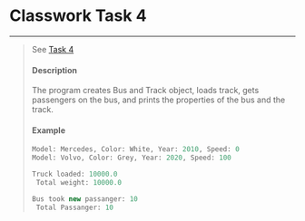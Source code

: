 # Classwork Task 4
-----------------
> See [Task 4](./classworks/cw_task4/main.dart)
>
> #### Description
> The program creates Bus and Track object, loads track, gets passengers on the bus, and prints the properties of the bus and the track.
> #### Example
> ```dart
> Model: Mercedes, Color: White, Year: 2010, Speed: 0
> Model: Volvo, Color: Grey, Year: 2020, Speed: 100
>
> Truck loaded: 10000.0
>  Total weight: 10000.0
>
> Bus took new passanger: 10
>  Total Passanger: 10
> ```
>
